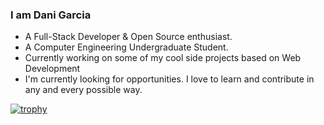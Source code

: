 ### I am Dani Garcia
- A Full-Stack Developer & Open Source enthusiast.
- A Computer Engineering Undergraduate Student. 
- Currently working on some of my cool side projects based on Web Development
- I'm currently looking for opportunities. I love to learn and contribute in any and every possible way.

[![trophy](https://github-profile-trophy.vercel.app/?username=QueeNFrisk&theme=onedark)](https://github.com/QueeNFrisk/github-profile-trophy)


